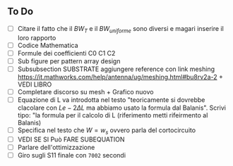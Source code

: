 
## To Do 
- [ ] Citare il fatto che il $BW_T$ e il $BW_{uniforme}$ sono diversi e magari inserire il loro rapporto 
- [ ] Codice Mathematica 
- [ ] Formule dei coefficienti C0 C1 C2 
- [ ] Sub figure per pattern array design
- [ ] Subsubsection SUBSTRATE aggiungere reference con link meshing https://it.mathworks.com/help/antenna/ug/meshing.html#bu8rv2a-2 + VEDI LIBRO 
- [ ] Completare discorso su mesh + Grafico nuovo
- [ ] Equazione di L va introdotta nel testo "teoricamente si dovrebbe clacolare con $Le-2\Delta L$ ma abbiamo usato la formula dal Balanis". Scrivi tipo: "la formula per il calcolo di L (riferimento metti rifeirmento al Balanis)
- [ ] Specifica nel testo che $W=w_s$ ovvero parla del cortocircuito
- [ ] VEDI SE SI Può FARE SUBEQUATION  
- [ ] Parlare dell'ottimizzazione 
- [ ] Giro sugli S11 finale con `7002` secondi